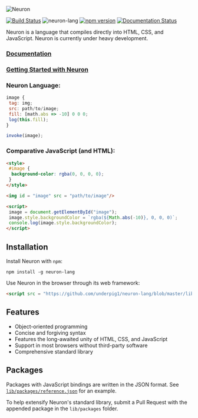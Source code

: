 ![Neuron](docs/g1143.png)

[![Build Status](https://travis-ci.com/underpig1/neuron-lang.svg?token=mzNPUMLDXoM8ZdHFTfyh&branch=master)](https://travis-ci.com/underpig1/neuron-lang)
![neuron-lang](https://github.com/underpig1/neuron-lang/workflows/neuron-lang/badge.svg)
[![npm version](https://badge.fury.io/js/neuron-lang.svg)](https://badge.fury.io/js/neuron-lang)
[![Documentation Status](https://readthedocs.org/projects/neuron-lang/badge/?version=master)](https://neuron-lang.readthedocs.io/en/master/?badge=master)

Neuron is a language that compiles directly into HTML, CSS, and JavaScript. Neuron is currently under heavy development.

### [Documentation](https://neuron-lang.readthedocs.io/en/master/)
### [Getting Started with Neuron](https://neuron-lang.readthedocs.io/en/master/getting-started.html)

### Neuron Language:
```javascript
image {
 tag: img;
 src: path/to/image;
 fill: [math.abs => -10] 0 0 0;
 log(this.fill);
}

invoke(image);
```
### Comparative JavaScript (and HTML):
```html
<style>
 #image {
  background-color: rgba(0, 0, 0, 0);
 }
</style>

<img id = "image" src = "path/to/image"/>

<script>
 image = document.getElementById("image");
 image.style.backgroundColor = `rgba(${Math.abs(-10)}, 0, 0, 0)`;
 console.log(image.style.backgroundColor);
</script>
```

## Installation
Install Neuron with `npm`:
```
npm install -g neuron-lang
```
Use Neuron in the browser through its web framework:
```html
<script src = "https://github.com/underpig1/neuron-lang/blob/master/lib/browser/browser.mjs" type = "module"></script>
```

## Features
- Object-oriented programming
- Concise and forgiving syntax
- Features the long-awaited unity of HTML, CSS, and JavaScript
- Support in most browsers without third-party software
- Comprehensive standard library

## Packages
Packages with JavaScript bindings are written in the JSON format. See [`lib/packages/reference.json`](https://github.com/underpig1/neuron-lang/blob/master/lib/packages/reference.json) for an example.

To help extensify Neuron's standard library, submit a Pull Request with the appended package in the `lib/packages` folder.
